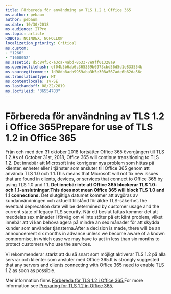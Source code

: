 ```yaml
---
title: Förbereda för användning av TLS 1.2 i Office 365
ms.author: pebaum
author: pebaum
ms.date: 10/30/2018
ms.audience: ITPro
ms.topic: article
ROBOTS: NOINDEX, NOFOLLOW
localization_priority: Critical
ms.custom:
- "1266"
- "1600052"
ms.assetid: d5c84f5c-a3ca-4abd-8633-7e9ff01328a9
ms.openlocfilehash: ef04b5b6ab6c365359b6973cbd56d5d1e833554b
ms.sourcegitcommit: 1d98db8acb9959aba3b5e308a567ade6b62da56c
ms.translationtype: HT
ms.contentlocale: sv-SE
ms.lasthandoff: 08/22/2019
ms.locfileid: "36554783"
---
```

# <a name="prepare-for-use-of-tls-12-in-office-365"></a><span data-ttu-id="96f19-102">Förbereda för användning av TLS 1.2 i Office 365</span><span class="sxs-lookup"><span data-stu-id="96f19-102">Prepare for use of TLS 1.2 in Office 365</span></span>

<span data-ttu-id="96f19-103">Från och med den 31 oktober 2018 fortsätter Office 365 övergången till TLS 1.2.</span><span class="sxs-lookup"><span data-stu-id="96f19-103">As of October 31st, 2018, Office 365 will continue transitioning to TLS 1.2.</span></span> <span data-ttu-id="96f19-104">Det innebär att Microsoft inte korrigerar nya problem som hittas på klienter, enheter eller i tjänster som ansluter till Office 365 genom att använda TLS 1.0 och 1.1.</span><span class="sxs-lookup"><span data-stu-id="96f19-104">This means that Microsoft will not fix new issues that are found in clients, devices, or services that connect to Office 365 by using TLS 1.0 and 1.1.</span></span> <span data-ttu-id="96f19-105">**Det innebär inte att Office 365 blockerar TLS 1.0- och 1.1-anslutningar.**</span><span class="sxs-lookup"><span data-stu-id="96f19-105">**This does not mean Office 365 will block TLS 1.0 and 1.1 connections.**</span></span> <span data-ttu-id="96f19-106">Det slutgiltiga datumet kommer att avgöras av kundanvändningen och aktuellt tillstånd för äldre TLS-säkerhet.</span><span class="sxs-lookup"><span data-stu-id="96f19-106">The eventual deprecation date will be determined by customer usage and the current state of legacy TLS security.</span></span> <span data-ttu-id="96f19-107">När ett beslut fattas kommer det att meddelas sex månader i förväg om vi inte stöter på ett känt problem, vilket innebär att vi kan behöva agera på mindre än sex månader för att skydda kunder som använder tjänsterna.</span><span class="sxs-lookup"><span data-stu-id="96f19-107">After a decision is made, there will be an announcement six months in advance unless we become aware of a known compromise, in which case we may have to act in less than six months to protect customers who use the services.</span></span>
  
<span data-ttu-id="96f19-108">Vi rekommenderar starkt att du så snart som möjligt aktiverar TLS 1.2 på alla servrar och klienter som ansluter med Office 365.</span><span class="sxs-lookup"><span data-stu-id="96f19-108">It is strongly suggested that any servers and clients connecting with Office 365 need to enable TLS 1.2 as soon as possible.</span></span>
  
<span data-ttu-id="96f19-109">Mer information finns [Förbereda för TLS 1.2 i Office 365.](https://support.microsoft.com/help/4057306/preparing-for-tls-1-2-in-office-365)</span><span class="sxs-lookup"><span data-stu-id="96f19-109">For more information see [Preparing for TLS 1.2 in Office 365.](https://support.microsoft.com/help/4057306/preparing-for-tls-1-2-in-office-365)</span></span>
  